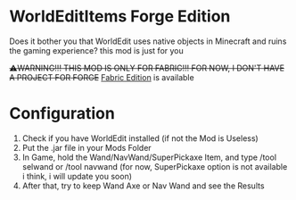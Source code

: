 # WorldEditItems Forge Edition
Does it bother you that WorldEdit uses native objects in Minecraft and ruins the gaming experience? this mod is just for you
<a href="" rel="https://www.curseforge.com/minecraft/mc-mods/worldedit"><img src="https://i.imgur.com/NPJlfEq.png" alt="" /></a>

~~⚠️WARNING!!! THIS MOD IS ONLY FOR FABRIC!!! FOR NOW, I DON'T HAVE A PROJECT FOR FORGE~~
<a href="https://github.com/ScoppyTech/WorldEditItems">Fabric Edition</a> is available

# Configuration

1. Check if you have WorldEdit installed (if not the Mod is Useless)
2. Put the .jar file in your Mods Folder
3. In Game, hold the Wand/NavWand/SuperPickaxe Item, and type /tool selwand or /tool navwand (for now, SuperPickaxe option is not available i think, i will update you soon)
4. After that, try to keep Wand Axe or Nav Wand and see the Results
